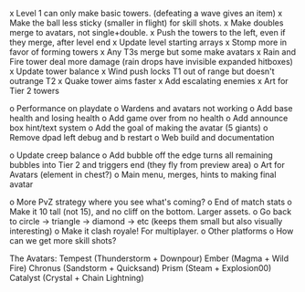 x Level 1 can only make basic towers. (defeating a wave gives an item)
x Make the ball less sticky (smaller in flight) for skill shots.
x Make doubles merge to avatars, not single+double.
x Push the towers to the left, even if they merge, after level end
x Update level starting arrays
x Stomp more in favor of forming towers
x Any T3s merge but some make avatars
x Rain and Fire tower deal more damage (rain drops have invisible expanded hitboxes)
x Update tower balance
x Wind push locks T1 out of range but doesn't outrange T2
x Quake tower aims faster
x Add escalating enemies
x Art for Tier 2 towers

o Performance on playdate
o Wardens and avatars not working
o Add base health and losing health
o Add game over from no health
o Add announce box hint/text system
o Add the goal of making the avatar (5 giants)
o Remove dpad left debug and b restart
o Web build and documentation

o Update creep balance
o Add bubble off the edge turns all remaining bubbles into Tier 2 and triggers end (they fly from preview area)
o Art for Avatars (element in chest?)
o Main menu, merges, hints to making final avatar

o More PvZ strategy where you see what's coming?
o End of match stats
o Make it 10 tall (not 15), and no cliff on the bottom. Larger assets.
o Go back to circle -> triangle -> diamond -> etc (keeps them small but also visually interesting)
o Make it clash royale! For multiplayer.
o Other platforms
o How can we get more skill shots?

The Avatars: 
Tempest (Thunderstorm + Downpour)
Ember (Magma + Wild Fire)
Chronus (Sandstorm + Quicksand)
Prism (Steam + Explosion00)
Catalyst (Crystal + Chain Lightning)